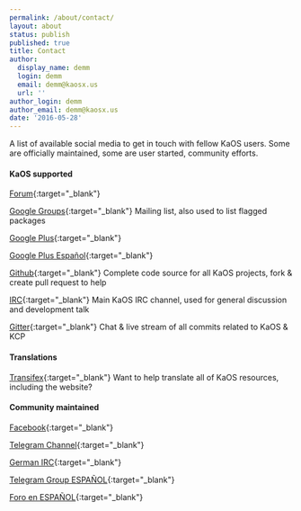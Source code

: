 ```yaml
---
permalink: /about/contact/
layout: about
status: publish
published: true
title: Contact
author:
  display_name: demm
  login: demm
  email: demm@kaosx.us
  url: ''
author_login: demm
author_email: demm@kaosx.us
date: '2016-05-28'
---
```

A list of available social media to get in touch with fellow KaOS users.  Some are officially maintained, some are user started, community efforts.

#### KaOS supported
[Forum](https://kaosx.us/forum){:target="_blank"}

[Google Groups](https://groups.google.com/forum/?fromgroups#!forum/kaos-general){:target="_blank"} Mailing list, also used to list flagged packages

[Google Plus](https://plus.google.com/u/0/communities/116669111554447085724){:target="_blank"}

[Google Plus Español](https://plus.google.com/u/0/communities/100774075681090153759){:target="_blank"}

[Github](https://github.com/KaOSx){:target="_blank"} Complete code source for all KaOS projects, fork & create pull request to help

[IRC](https://kiwiirc.com/client/irc.freenode.net/#kaosx){:target="_blank"} Main KaOS IRC channel, used for general discussion and development talk

[Gitter](https://gitter.im/KaOSx/KaOS/){:target="_blank"} Chat & live stream of all commits related to KaOS & KCP

#### Translations
[Transifex](https://www.transifex.com/organization/kaos/dashboard/kaos){:target="_blank"} Want to help translate all of KaOS resources, including the website?

#### Community maintained
[Facebook](https://www.facebook.com/groups/kaosx/){:target="_blank"}

[Telegram Channel](https://t.me/kaos_channel){:target="_blank"}

[German IRC](http://webchat.freenode.net/?channels=kaosx-de){:target="_blank"}

[Telegram Group ESPAÑOL](https://telegram.me/kaos_es){:target="_blank"}

[Foro en ESPAÑOL](http://kaoticos.xyz/){:target="_blank"}




    

